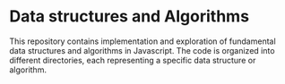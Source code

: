 # Data structures and Algorithms

This repository contains implementation and exploration of fundamental data structures and algorithms in Javascript. The code is organized into different directories, each representing a specific data structure or algorithm.
